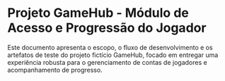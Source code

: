 # Projeto GameHub - Módulo de Acesso e Progressão do Jogador

Este documento apresenta o escopo, o fluxo de desenvolvimento e os artefatos de teste do projeto fictício GameHub, focado em entregar uma experiência robusta para o gerenciamento de contas de jogadores e acompanhamento de progresso.
